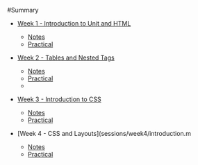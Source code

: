 #Summary 

* [Week 1 - Introduction to Unit and HTML](sessions/week1/introduction.md)
	* [Notes](sessions/week1/notes.md)
	* [Practical](sessions/week1/practical.md)

* [Week 2 - Tables and Nested Tags](sessions/week2/introduction.md)
	* [Notes](sessions/week2/notes.md)
	* [Practical](sessions/week2/task.md)	
	* 
* [Week 3 - Introduction to CSS](sessions/week3/introduction.md)
  * [Notes](sessions/week3/notes.md)
  * [Practical](sessions/week3/task.md)

* [Week 4 - CSS and Layouts](sessions/week4/introduction.m
  * [Notes](sessions/week4/notes.md)
  * [Practical](sessions/week4/task.md)  


		